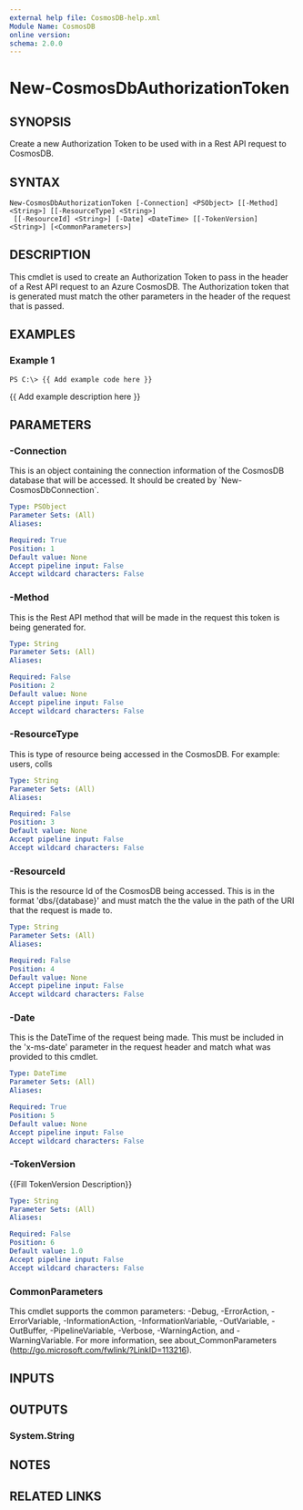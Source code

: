 ```yaml
---
external help file: CosmosDB-help.xml
Module Name: CosmosDB
online version: 
schema: 2.0.0
---
```


# New-CosmosDbAuthorizationToken

## SYNOPSIS
Create a new Authorization Token to be used with in a
Rest API request to CosmosDB.

## SYNTAX

```
New-CosmosDbAuthorizationToken [-Connection] <PSObject> [[-Method] <String>] [[-ResourceType] <String>]
 [[-ResourceId] <String>] [-Date] <DateTime> [[-TokenVersion] <String>] [<CommonParameters>]
```

## DESCRIPTION
This cmdlet is used to create an Authorization Token to
pass in the header of a Rest API request to an Azure CosmosDB.
The Authorization token that is generated must match the
other parameters in the header of the request that is passed.

## EXAMPLES

### Example 1
```
PS C:\> {{ Add example code here }}
```

{{ Add example description here }}

## PARAMETERS

### -Connection
This is an object containing the connection information of
the CosmosDB database that will be accessed.
It should be created
by \`New-CosmosDbConnection\`.

```yaml
Type: PSObject
Parameter Sets: (All)
Aliases: 

Required: True
Position: 1
Default value: None
Accept pipeline input: False
Accept wildcard characters: False
```

### -Method
This is the Rest API method that will be made in the request
this token is being generated for.

```yaml
Type: String
Parameter Sets: (All)
Aliases: 

Required: False
Position: 2
Default value: None
Accept pipeline input: False
Accept wildcard characters: False
```

### -ResourceType
This is type of resource being accessed in the CosmosDB.
For example: users, colls

```yaml
Type: String
Parameter Sets: (All)
Aliases: 

Required: False
Position: 3
Default value: None
Accept pipeline input: False
Accept wildcard characters: False
```

### -ResourceId
This is the resource Id of the CosmosDB being accessed.
This is in the format 'dbs/{database}' and must match the
the value in the path of the URI that the request is made
to.

```yaml
Type: String
Parameter Sets: (All)
Aliases: 

Required: False
Position: 4
Default value: None
Accept pipeline input: False
Accept wildcard characters: False
```

### -Date
This is the DateTime of the request being made.
This must
be included in the 'x-ms-date' parameter in the request
header and match what was provided to this cmdlet.

```yaml
Type: DateTime
Parameter Sets: (All)
Aliases: 

Required: True
Position: 5
Default value: None
Accept pipeline input: False
Accept wildcard characters: False
```

### -TokenVersion
{{Fill TokenVersion Description}}

```yaml
Type: String
Parameter Sets: (All)
Aliases: 

Required: False
Position: 6
Default value: 1.0
Accept pipeline input: False
Accept wildcard characters: False
```

### CommonParameters
This cmdlet supports the common parameters: -Debug, -ErrorAction, -ErrorVariable, -InformationAction, -InformationVariable, -OutVariable, -OutBuffer, -PipelineVariable, -Verbose, -WarningAction, and -WarningVariable. For more information, see about_CommonParameters (http://go.microsoft.com/fwlink/?LinkID=113216).

## INPUTS

## OUTPUTS

### System.String

## NOTES

## RELATED LINKS


